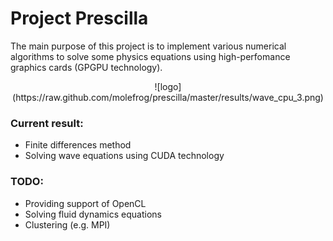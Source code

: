 # Project Prescilla
The main purpose of this project is to implement various numerical algorithms to solve some physics equations using high-perfomance graphics cards (GPGPU technology).
<center>![logo](https://raw.github.com/molefrog/prescilla/master/results/wave_cpu_3.png)</center>

### Current result:
- Finite differences method
- Solving wave equations using CUDA technology
	
### TODO:
- Providing support of OpenCL
- Solving fluid dynamics equations
- Clustering (e.g. MPI)